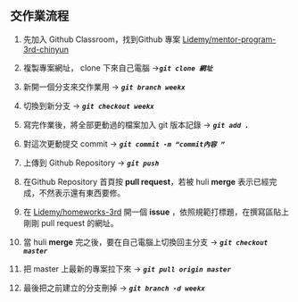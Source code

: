 ## 交作業流程

1. 先加入 Github Classroom，找到Github 專案 [Lidemy/mentor-program-3rd-chinyun](https://github.com/Lidemy/mentor-program-3rd-chinyun)

2. 複製專案網址， clone 下來自己電腦 ->**_`git clone 網址`_**

3. 新開一個分支來交作業用 -> **_`git branch weekx`_**

4. 切換到新分支 -> **_`git checkout weekx`_**

5. 寫完作業後，將全部更動過的檔案加入 git 版本記錄 ->  **_`git add .`_**

6. 對這次更動提交 commit -> **_`git commit -m “commit內容 ”`_**

7. 上傳到 Github Repository -> **_`git push`_**

8. 在Github Repository 首頁按 **pull request**，若被 huli **merge** 表示已經完成，不然表示還有東西要修。 

9. 在 [Lidemy/homeworks-3rd](https://github.com/Lidemy/mentor-program-3rd) 開一個 **issue** ，依照規範打標題，在撰寫區貼上剛剛 pull request 的網址。 

10. 當 huli **merge** 完之後，要在自己電腦上切換回主分支 ->  **_`git checkout master`_**

11. 把 master 上最新的專案拉下來 -> **_`git pull origin master`_**

12. 最後把之前建立的分支刪掉 -> **_`git branch -d weekx`_**


